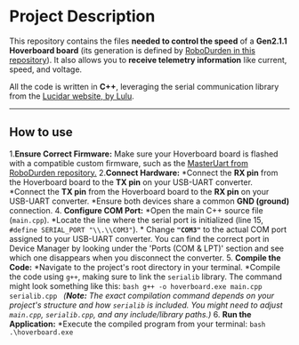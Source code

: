 # Project Description

This repository contains the files **needed to control the speed** of a **Gen2.1.1 Hoverboard board** (its generation is defined by [RoboDurden in this repository](https://https://github.com/RoboDurden/Hoverboard-Firmware-Hack-Gen2.x/wiki)). It also allows you to **receive telemetry information** like current, speed, and voltage.

All the code is written in **C++**, leveraging the serial communication library from the [Lucidar website, by Lulu](https://lucidar.me/en/serialib/cross-plateform-rs232-serial-library/).

---

## How to use

1.**Ensure Correct Firmware:** Make sure your Hoverboard board is flashed with a compatible custom firmware, such as the [MasterUart from RoboDurden repository.](https://github.com/RoboDurden/Hoverboard-Firmware-Hack-Gen2.x/blob/main/BinariesReadyToFlash/hoverboard%202.1.1%20master%20Uart.bin)
2.**Connect Hardware:**
    *Connect the **RX pin** from the Hoverboard board to the **TX pin** on your USB-UART converter.
    *Connect the **TX pin** from the Hoverboard board to the **RX pin** on your USB-UART converter.
    *Ensure both devices share a common **GND (ground)** connection.
4.  **Configure COM Port:**
    *Open the main C++ source file (`main.cpp`).
    *Locate the line where the serial port is initialized (line 15, `#define SERIAL_PORT "\\.\\COM3"`).
    * Change **`"COM3"`** to the actual COM port assigned to your USB-UART converter. You can find the correct port in Device Manager by looking under the 'Ports (COM & LPT)' section and see which one disappears when you disconnect the converter.
5.  **Compile the Code:**
    *Navigate to the project's root directory in your terminal.
    *Compile the code using `g++`, making sure to link the `serialib` library. The command might look something like this:
        ```bash
        g++ -o hoverboard.exe main.cpp serialib.cpp
        ```
        *(**Note:** The exact compilation command depends on your project's structure and how `serialib` is included. You might need to adjust `main.cpp`, `serialib.cpp`, and any include/library paths.)*
6.  **Run the Application:**
    *Execute the compiled program from your terminal:
        ```bash
        .\hoverboard.exe
        ```
